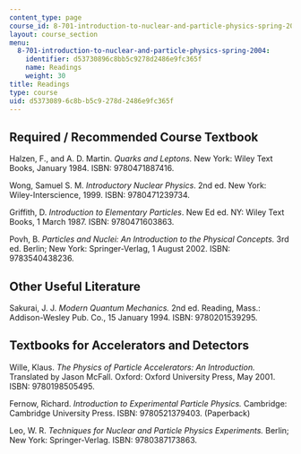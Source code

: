 ```yaml
---
content_type: page
course_id: 8-701-introduction-to-nuclear-and-particle-physics-spring-2004
layout: course_section
menu:
  8-701-introduction-to-nuclear-and-particle-physics-spring-2004:
    identifier: d53730896c8bb5c9278d2486e9fc365f
    name: Readings
    weight: 30
title: Readings
type: course
uid: d5373089-6c8b-b5c9-278d-2486e9fc365f
---
```


Required / Recommended Course Textbook
--------------------------------------

Halzen, F., and A. D. Martin. _Quarks and Leptons._ New York: Wiley Text Books, January 1984. ISBN: 9780471887416.

Wong, Samuel S. M. _Introductory Nuclear Physics_. 2nd ed. New York: Wiley-Interscience, 1999. ISBN: 9780471239734.

Griffith, D. _Introduction to Elementary Particles_. New Ed ed. NY: Wiley Text Books, 1 March 1987. ISBN: 9780471603863.

Povh, B. _Particles and Nuclei: An Introduction to the Physical Concepts._ 3rd ed. Berlin; New York: Springer-Verlag, 1 August 2002. ISBN: 9783540438236.

Other Useful Literature
-----------------------

Sakurai, J. J. _Modern Quantum Mechanics._ 2nd ed. Reading, Mass.: Addison-Wesley Pub. Co., 15 January 1994. ISBN: 9780201539295.

Textbooks for Accelerators and Detectors
----------------------------------------

Wille, Klaus. _The Physics of Particle Accelerators: An Introduction._ Translated by Jason McFall. Oxford: Oxford University Press, May 2001. ISBN: 9780198505495.

Fernow, Richard. _Introduction to Experimental Particle Physics._ Cambridge: Cambridge University Press. ISBN: 9780521379403. (Paperback)

Leo, W. R. _Techniques for Nuclear and Particle Physics Experiments._ Berlin; New York: Springer-Verlag. ISBN: 9780387173863.